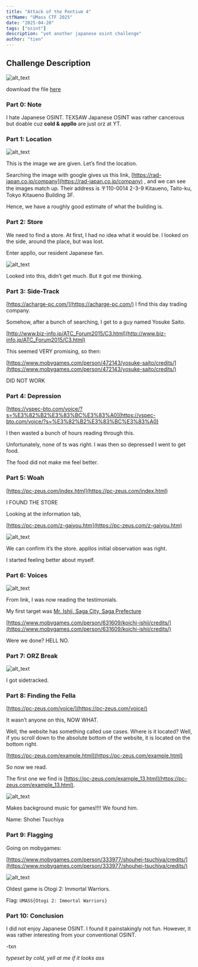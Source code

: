```yaml
---
title: "Attack of the Pentium 4"
ctfName: "UMass CTF 2025"
date: "2025-04-20"
tags: ["osint"]
description: "yet another japanese osint challenge"
author: "tien"
---
```


## Challenge Description

![alt_text](/api/writeup-assets/umass2025/pentium/image1.png)

download the file [here](/api/writeup-assets/umass2025/pentium/image.jpeg)

### Part 0: Note

I hate Japanese OSINT. TEXSAW Japanese OSINT was rather cancerous but doable cuz **cold & appllo** are just orz at YT.

### Part 1: Location

![alt_text](/api/writeup-assets/umass2025/pentium/image2.png "image_tooltip")

This is the image we are given. Let’s find the location.

Searching the image with google gives us this link, [https://rad-japan.co.jp/company](https://rad-japan.co.jp/company) , and we can see the images match up. Their address is 〒110-0014 2-3-9 Kitaueno, Taito-ku, Tokyo Kitaueno Building 3F.

Hence, we have a roughly good estimate of what the building is.

### Part 2: Store

We need to find a store. At first, I had no idea what it would be. I looked on the side, around the place, but was lost.

Enter appllo, our resident Japanese fan.

![alt_text](/api/writeup-assets/umass2025/pentium/image3.png "image_tooltip")

Looked into this, didn’t get much. But it got me thinking.

### Part 3: Side-Track

[https://acharge-pc.com/](https://acharge-pc.com/) I find this day trading company.

Somehow, after a bunch of searching, I get to a guy named Yosuke Saito.

[http://www.biz-info.jp/ATC_Forum2015/C3.html](http://www.biz-info.jp/ATC_Forum2015/C3.html)

This seemed VERY promising, so then:

[https://www.mobygames.com/person/472143/yosuke-saito/credits/](https://www.mobygames.com/person/472143/yosuke-saito/credits/)

DID NOT WORK

### Part 4: Depression

[https://vspec-bto.com/voice/?s=%E3%82%B2%E3%83%BC%E3%83%A0](https://vspec-bto.com/voice/?s=%E3%82%B2%E3%83%BC%E3%83%A0)

I then wasted a bunch of hours reading through this.

Unfortunately, none of ts was right. I was then so depressed I went to get food.

The food did not make me feel better.

### Part 5: Woah

[https://pc-zeus.com/index.html](https://pc-zeus.com/index.html)

I FOUND THE STORE

Looking at the information tab,

[https://pc-zeus.com/z-gaiyou.htm](https://pc-zeus.com/z-gaiyou.htm)

![alt_text](/api/writeup-assets/umass2025/pentium/image4.png "image_tooltip")

We can confirm it’s the store. appllos initial observation was right.

I started feeling better about myself.

### Part 6: Voices

![alt_text](/api/writeup-assets/umass2025/pentium/image5.png "image_tooltip")

From link, I was now reading the testimonials.

My first target was [Mr. Ishii, Saga City, Saga Prefecture](https://pc-zeus.com/voice/?p=4)

[https://www.mobygames.com/person/631609/koichi-ishii/credits/](https://www.mobygames.com/person/631609/koichi-ishii/credits/)

Were we done? HELL NO.

### Part 7: ORZ Break

![alt_text](/api/writeup-assets/umass2025/pentium/image6.png "image_tooltip")

I got sidetracked.

### Part 8: Finding the Fella

[https://pc-zeus.com/voice/](https://pc-zeus.com/voice/)

It wasn’t anyone on this, NOW WHAT.

Well, the website has something called use cases.
Where is it located? Well, if you scroll down to the absolute bottom of the website, it is located on the bottom right.

[https://pc-zeus.com/example.html](https://pc-zeus.com/example.html)

So now we read.

The first one we find is [https://pc-zeus.com/example_13.html](https://pc-zeus.com/example_13.html).

![alt_text](/api/writeup-assets/umass2025/pentium/image7.png "image_tooltip")

Makes background music for games!!!! We found him.

Name: Shohei Tsuchiya

### Part 9: Flagging

Going on mobygames:

[https://www.mobygames.com/person/333977/shouhei-tsuchiya/credits/](https://www.mobygames.com/person/333977/shouhei-tsuchiya/credits/)

![alt_text](/api/writeup-assets/umass2025/pentium/image8.png "image_tooltip")

Oldest game is Otogi 2: Immortal Warriors.

Flag: `UMASS{Otogi 2: Immortal Warriors}`

### Part 10: Conclusion

I did not enjoy Japanese OSINT. I found it painstakingly not fun. However, it was rather interesting from your conventional OSINT.

-txn

_typeset by cold, yell at me if it looks ass_

